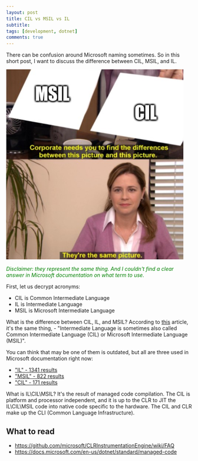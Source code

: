 ```yaml
---
layout: post
title: CIL vs MSIL vs IL
subtitle: 
tags: [development, dotnet]
comments: true
---
```

There can be confusion around Microsoft naming sometimes. So in this short post, I want to discuss the difference between CIL, MSIL, and IL.

![Difference between CIL, MSIL, and IL.](../assets/msil-il-cil.jpg)


*<font color="green">Disclaimer: they represent the same thing. And I couldn't find a clear answer in Microsoft documentation on what term to use.</font>*

First, let us decrypt acronyms:
- CIL is Common Intermediate Language
- IL is Intermediate Language
- MSIL is Microsoft Intermediate Language

What is the difference between CIL, IL, and MSIL? According to [this](https://docs.microsoft.com/en-us/dotnet/standard/managed-code) article, it's the same thing, - "Intermediate Language is sometimes also called Common Intermediate Language (CIL) or Microsoft Intermediate Language (MSIL)".

You can think that may be one of them is outdated, but all are three used in Microsoft documentation right now:
- ["IL" - 1341 results](https://docs.microsoft.com/en-us/search/?terms=il)
- ["MSIL" - 822 results](https://docs.microsoft.com/en-us/search/?terms=msil)
- ["CIL" - 171 results](https://docs.microsoft.com/en-us/search/?terms=cil)

What is IL\CIL\MSIL? It's the result of managed code compilation. The CIL is platform and processor independent, and it is up to the CLR to JIT the IL\CIL\MSIL code into native code specific to the hardware. The CIL and CLR make up the CLI (Common Language Infrastructure). 

## What to read
- https://github.com/microsoft/CLRInstrumentationEngine/wiki/FAQ
- https://docs.microsoft.com/en-us/dotnet/standard/managed-code